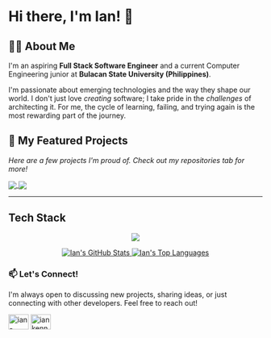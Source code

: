 # Hi there, I'm Ian! 👋

## 👨‍💻 About Me

I'm an aspiring **Full Stack Software Engineer** and a current Computer Engineering junior at **Bulacan State University (Philippines)**.

I'm passionate about emerging technologies and the way they shape our world. I don't just love *creating* software; I take pride in the *challenges* of architecting it. For me, the cycle of learning, failing, and trying again is the most rewarding part of the journey.

## 🚀 My Featured Projects
*Here are a few projects I'm proud of. Check out my repositories tab for more!*

<p align="left">
  <a href="https://github.com/Ianszzkieyyy/prepple-ai">
    <img align="center" src="https://github-readme-stats.vercel.app/api/pin/?username=Ianszzkieyyy&repo=prepple-ai&theme=radical&hide_border=true&title_color=A6E3A1&text_color=CDD6F4" />
  </a>
  <a href="https://github.com/Ianszzkieyyy/momento-app">
    <img align="center" src="https://github-readme-stats.vercel.app/api/pin/?username=Ianszzkieyyy&repo=momento-app&theme=radical&hide_border=true&title_color=A6E3A1&text_color=CDD6F4" />
  </a>
</p>

---

## Tech Stack
<p align="center">
  <a href="https://skillicons.dev">
    <img src="https://skillicons.dev/icons?i=ts,nextjs,react,supabase,tailwind,mongodb,postgres,express,html,css,js,python,java,c,cpp,php&perline=8"
  </a>
</p>

<p align="center">
  <a href="https://github.com/Ianszzkieyyy">
    <img src="https://github-readme-stats.vercel.app/api?username=Ianszzkieyyy&show_icons=true&theme=radical&hide_border=true&include_all_commits=true&hide_rank=true" alt="Ian's GitHub Stats" />
  </a>
  <a href="https://github.com/Ianszzkieyyy">
    <img src="https://github-readme-stats.vercel.app/api/top-langs/?username=Ianszzkieyyy&layout=compact&theme=radical&hide_border=true" alt="Ian's Top Languages" />
  </a>
</p>

### 📫 Let's Connect!
I'm always open to discussing new projects, sharing ideas, or just connecting with other developers. Feel free to reach out!

<p align="left">
<a href="https://www.linkedin.com/in/ian-agustin-b82354381/" target="blank"><img align="center" src="https://raw.githubusercontent.com/rahuldkjain/github-profile-readme-generator/master/src/images/icons/Social/linked-in-alt.svg" alt="ian-agustin" height="30" width="40" /></a>
<a href="mailto:iankennethagustin@gmail.com" target="blank"><img align="center" src="https://www.vectorlogo.zone/logos/gmail/gmail-icon.svg" alt="iankennethagustin@gmail.com" height="30" width="40" /></a>
</p>











